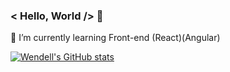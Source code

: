 ### < Hello, World /> 👋
🌱 I’m currently learning Front-end (React)(Angular) 

[![Wendell's GitHub stats](https://github-readme-stats.vercel.app/api?username=WendellMatheus)](https://github.com/WendellMatheus/github-readme-stats)




<!--
**WendellMatheus/WendellMatheus** is a ✨ _special_ ✨ repository because its `README.md` (this file) appears on your GitHub profile.

Here are some ideas to get you started:

- 🔭 I’m currently working on ...
- 🌱 I’m currently learning ...
- 👯 I’m looking to collaborate on ...
- 🤔 I’m looking for help with ...
- 💬 Ask me about ...
- 📫 How to reach me: ...
- 😄 Pronouns: ...
- ⚡ Fun fact: ...
- 
-->
